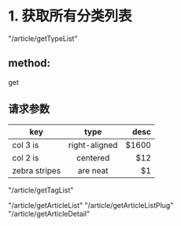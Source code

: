 # 1. 获取所有分类列表
"/article/getTypeList"
## method: 
get
## 请求参数
| key        | type           | desc  |
| ------------- |:-------------:| -----:|
| col 3 is      | right-aligned | $1600 |
| col 2 is      | centered      |   $12 |
| zebra stripes | are neat      |    $1 |


"/article/getTagList"

"/article/getArticleList"
"/article/getArticleListPlug"
"/article/getArticleDetail"
